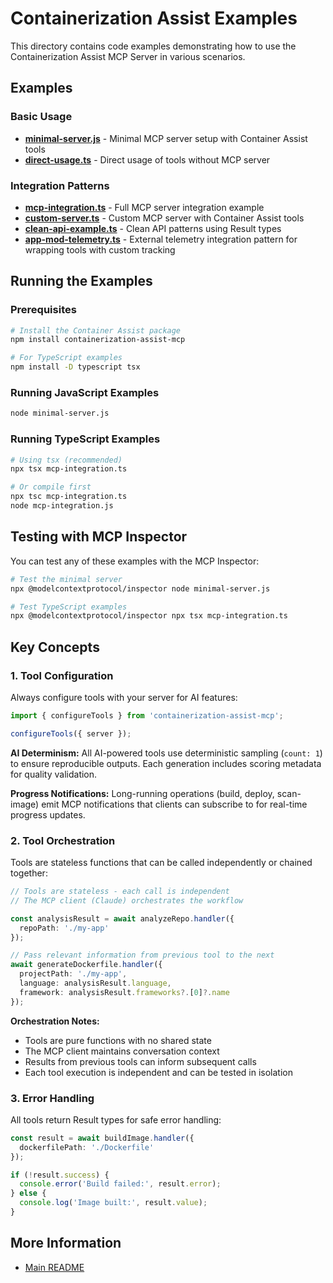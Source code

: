 # Containerization Assist Examples

This directory contains code examples demonstrating how to use the Containerization Assist MCP Server in various scenarios.

## Examples

### Basic Usage

- **[minimal-server.js](./minimal-server.js)** - Minimal MCP server setup with Container Assist tools
- **[direct-usage.ts](./direct-usage.ts)** - Direct usage of tools without MCP server

### Integration Patterns

- **[mcp-integration.ts](./mcp-integration.ts)** - Full MCP server integration example
- **[custom-server.ts](./custom-server.ts)** - Custom MCP server with Container Assist tools
- **[clean-api-example.ts](./clean-api-example.ts)** - Clean API patterns using Result types
- **[app-mod-telemetry.ts](./app-mod-telemetry.ts)** - External telemetry integration pattern for wrapping tools with custom tracking

## Running the Examples

### Prerequisites

```bash
# Install the Container Assist package
npm install containerization-assist-mcp

# For TypeScript examples
npm install -D typescript tsx
```

### Running JavaScript Examples

```bash
node minimal-server.js
```

### Running TypeScript Examples

```bash
# Using tsx (recommended)
npx tsx mcp-integration.ts

# Or compile first
npx tsc mcp-integration.ts
node mcp-integration.js
```

## Testing with MCP Inspector

You can test any of these examples with the MCP Inspector:

```bash
# Test the minimal server
npx @modelcontextprotocol/inspector node minimal-server.js

# Test TypeScript examples
npx @modelcontextprotocol/inspector npx tsx mcp-integration.ts
```

## Key Concepts

### 1. Tool Configuration

Always configure tools with your server for AI features:

```typescript
import { configureTools } from 'containerization-assist-mcp';

configureTools({ server });
```

**AI Determinism:**
All AI-powered tools use deterministic sampling (`count: 1`) to ensure reproducible outputs. Each generation includes scoring metadata for quality validation.

**Progress Notifications:**
Long-running operations (build, deploy, scan-image) emit MCP notifications that clients can subscribe to for real-time progress updates.

### 2. Tool Orchestration

Tools are stateless functions that can be called independently or chained together:

```typescript
// Tools are stateless - each call is independent
// The MCP client (Claude) orchestrates the workflow

const analysisResult = await analyzeRepo.handler({
  repoPath: './my-app'
});

// Pass relevant information from previous tool to the next
await generateDockerfile.handler({
  projectPath: './my-app',
  language: analysisResult.language,
  framework: analysisResult.frameworks?.[0]?.name
});
```

**Orchestration Notes:**
- Tools are pure functions with no shared state
- The MCP client maintains conversation context
- Results from previous tools can inform subsequent calls
- Each tool execution is independent and can be tested in isolation

### 3. Error Handling

All tools return Result types for safe error handling:

```typescript
const result = await buildImage.handler({ 
  dockerfilePath: './Dockerfile' 
});

if (!result.success) {
  console.error('Build failed:', result.error);
} else {
  console.log('Image built:', result.value);
}
```

## More Information

- [Main README](../../README.md)